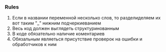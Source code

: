 ### Rules
1. Если в названии переменной несколько слов, то разделиделяем их вот таким "_" нижним подчеркиеванием
2. Весь код должен выглядеть структуринованным
3. В коде обязательно наличие коментариев
4. Обязальным являеться присутствие проверок на ошибки и обработчиков к ним